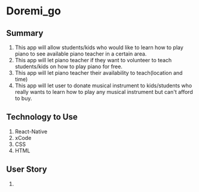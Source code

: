 # Doremi_go

## Summary
1. This app will allow students/kids who would like to learn how to play piano to see available piano teacher in a certain area.
2. This app will let piano teacher if they want to volunteer to teach students/kids on how to play piano for free.
3. This app will let piano teacher their availability to teach(location and time)
4. This app will let user to donate musical instrument to kids/students who really wants to learn how to play any musical instrument but
 can't afford to buy.

## Technology to Use
1. React-Native
2. xCode
3. CSS
4. HTML


## User Story
1. 

